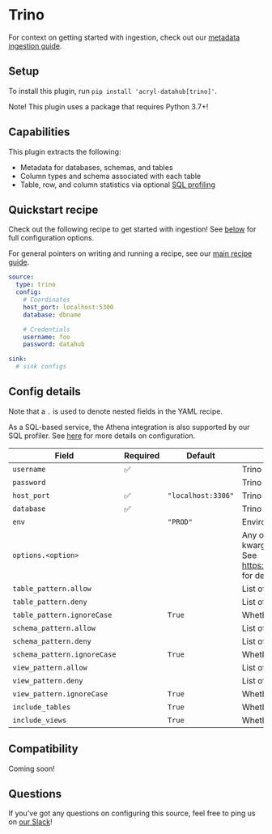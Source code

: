 # Trino

For context on getting started with ingestion, check out our [metadata ingestion guide](../README.md).

## Setup

To install this plugin, run `pip install 'acryl-datahub[trino]'`.

Note! This plugin uses a package that requires Python 3.7+!

## Capabilities

This plugin extracts the following:

- Metadata for databases, schemas, and tables
- Column types and schema associated with each table
- Table, row, and column statistics via optional [SQL profiling](./sql_profiles.md)

## Quickstart recipe

Check out the following recipe to get started with ingestion! See [below](#config-details) for full configuration options.

For general pointers on writing and running a recipe, see our [main recipe guide](../README.md#recipes).

```yml
source:
  type: trino
  config:
    # Coordinates
    host_port: localhost:5300
    database: dbname

    # Credentials
    username: foo
    password: datahub

sink:
  # sink configs
```

## Config details

Note that a `.` is used to denote nested fields in the YAML recipe.

As a SQL-based service, the Athena integration is also supported by our SQL profiler. See [here](./sql_profiles.md) for more details on configuration.

| Field                       | Required | Default            | Description                                                                                                                                                                             |
| --------------------------- | -------- | ------------------ | --------------------------------------------------------------------------------------------------------------------------------------------------------------------------------------- |
| `username`                  |    ✅    |                    | Trino username.                                                                                                                                                                         |
| `password`                  |          |                    | Trino password.                                                                                                                                                                         |
| `host_port`                 |    ✅    | `"localhost:3306"` | Trino host URL.                                                                                                                                                                         |
| `database`                  |    ✅    |                    | Trino database.                                                                                                                                                                         |
| `env`                       |          | `"PROD"`           | Environment to use in namespace when constructing URNs.                                                                                                                                 |
| `options.<option>`          |          |                    | Any options specified here will be passed to SQLAlchemy's `create_engine` as kwargs.<br />See https://docs.sqlalchemy.org/en/14/core/engines.html#sqlalchemy.create_engine for details. |
| `table_pattern.allow`       |          |                    | List of regex patterns for tables to include in ingestion.                                                                                                                              |
| `table_pattern.deny`        |          |                    | List of regex patterns for tables to exclude from ingestion.                                                                                                                            |
| `table_pattern.ignoreCase`  |          | `True`             | Whether to ignore case sensitivity during pattern matching.                                                                                                                             |
| `schema_pattern.allow`      |          |                    | List of regex patterns for schemas to include in ingestion.                                                                                                                             |
| `schema_pattern.deny`       |          |                    | List of regex patterns for schemas to exclude from ingestion.                                                                                                                           |
| `schema_pattern.ignoreCase` |          | `True`             | Whether to ignore case sensitivity during pattern matching.                                                                                                                             |
| `view_pattern.allow`        |          |                    | List of regex patterns for views to include in ingestion.                                                                                                                               |
| `view_pattern.deny`         |          |                    | List of regex patterns for views to exclude from ingestion.                                                                                                                             |
| `view_pattern.ignoreCase`   |          | `True`             | Whether to ignore case sensitivity during pattern matching.                                                                                                                             |
| `include_tables`            |          | `True`             | Whether tables should be ingested.                                                                                                                                                      |
| `include_views`             |          | `True`             | Whether views should be ingested.                                                                                                                                                       |

## Compatibility

Coming soon!

## Questions

If you've got any questions on configuring this source, feel free to ping us on [our Slack](https://slack.datahubproject.io/)!
